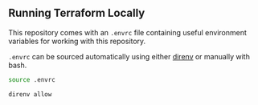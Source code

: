 ## Running Terraform Locally

This repository comes with an `.envrc` file containing useful environment variables for working with this repository.

`.envrc` can be sourced automatically using either [direnv](https://direnv.net) or manually with bash.

```bash
source .envrc
```

```bash
direnv allow
```
